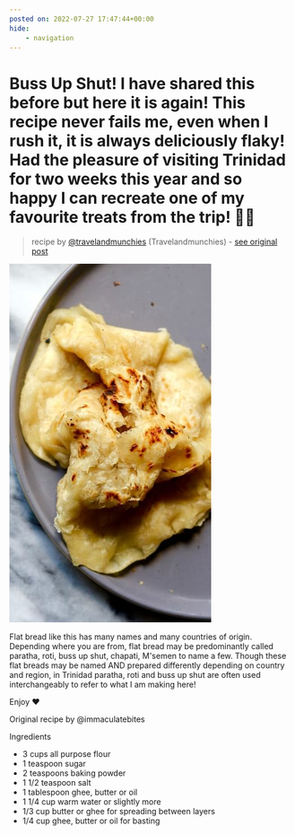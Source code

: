 ```yaml
---
posted on: 2022-07-27 17:47:44+00:00
hide:
    - navigation
---
```


# Buss Up Shut! I have shared this before but here it is again! This recipe never fails me, even when I rush it, it is always deliciously flaky! Had the pleasure of visiting Trinidad for two weeks this year and so happy I can recreate one of my favourite treats from the trip! 👌🏿  

> recipe by [@travelandmunchies](https://www.instagram.com/travelandmunchies/) 
(Travelandmunchies) - [see original post](https://instagram.com/p/Cghkuqxl-b2)

![](../img/travelandmunchies_27-07-2022_1707.png)


Flat bread like this has many names and many countries of origin. Depending where you are from, flat bread may be predominantly called paratha, roti, buss up shut, chapati, M'semen to name a few. Though these flat breads may be named AND prepared differently depending on country and region, in Trinidad paratha, roti and buss up shut are often used interchangeably to refer to what I am making here! 

Enjoy ❤️

Original recipe by @immaculatebites 

Ingredients 
- 3 cups all purpose flour
- 1 teaspoon sugar
- 2 teaspoons baking powder
- 1 1/2 teaspoon salt
- 1 tablespoon ghee, butter or oil
- 1 1/4 cup warm water or slightly more
- 1/3 cup butter or ghee for spreading between layers
- 1/4 cup ghee, butter or oil for basting 